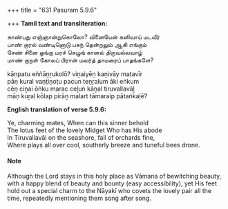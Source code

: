 +++
title = "631 Pasuram 5.9.6"

+++
**Tamil text and transliteration:**

காண்பது எஞ்ஞான்றுகொலோ? வினையேன் கனிவாய் மடவீர்  
பாண் குரல் வண்டினொடு பசுந் தென்றலும் ஆகி எங்கும்  
சேண் சினை ஓங்கு மரச் செழுங் கானல் திருவல்லவாழ்  
மாண் குறள் கோலப் பிரான் மலர்த் தாமரைப் பாதங்களே?

kāṇpatu eññāṉṟukolō? viṉaiyēṉ kaṉivāy maṭavīr  
pāṇ kural vaṇṭiṉoṭu pacun teṉṟalum āki eṅkum  
cēṇ ciṉai ōṅku marac ceḻuṅ kāṉal tiruvallavāḻ  
māṇ kuṟaḷ kōlap pirāṉ malart tāmaraip pātaṅkaḷē?

**English translation of verse 5.9.6:**

Ye, charming mates, When can this sinner behold  
The lotus feet of the lovely Midget Who has His abode  
In Tiruvallavāḷ on the seashore, fall of orchards fine,  
Where plays all over cool, southerly breeze and tuneful bees drone.

#### Note

Although the Lord stays in this holy place as Vāmana of bewitching beauty, with a happy blend of beauty and bounty (easy accessibility), yet His feet hold out a special charm to the Nāyakī who covets the lovely pair all the time, repeatedly mentioning them song after song.


